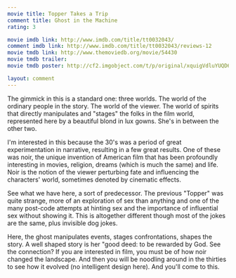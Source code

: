 ```yaml
---
movie title: Topper Takes a Trip
comment title: Ghost in the Machine
rating: 3

movie imdb link: http://www.imdb.com/title/tt0032043/
comment imdb link: http://www.imdb.com/title/tt0032043/reviews-12
movie tmdb link: http://www.themoviedb.org/movie/54430
movie tmdb trailer: 
movie tmdb poster: http://cf2.imgobject.com/t/p/original/xquigVdluYUQD6RhFExewWC8XYS.jpg

layout: comment
---
```


The gimmick in this is a standard one: three worlds. The world of the ordinary people in the story. The world of the viewer. The world of spirits that directly manipulates and "stages" the folks in the film world, represented here by a beautiful blond in lux gowns. She's in between the other two. 

I'm interested in this because the 30's was a period of great experimentation in narrative, resulting in a few great results. One of these was noir, the unique invention of American film that has been profoundly interesting in movies, religion, dreams (which is much the same) and life. Noir is the notion of the viewer perturbing fate and influencing the characters' world, sometimes denoted by cinematic effects.

See what we have here, a sort of predecessor. The previous "Topper" was quite strange, more of an exploration of sex than anything and one of the many post-code attempts at hinting sex and the importance of influential sex without showing it. This is altogether different though most of the jokes are the same, plus invisible dog jokes.

Here, the ghost manipulates events, stages confrontations, shapes the story. A well shaped story is her "good deed: to be rewarded by God. See the connection? If you are interested in film, you must be of how noir changed the landscape. And then you will be noodling around in the thirties to see how it evolved (no intelligent design here). And you'll come to this.